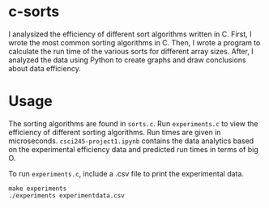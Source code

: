 # c-sorts
I analysized the efficiency of different sort algorithms written in C. First, I wrote the most common sorting algorithms in C. Then, I wrote a program to calculate the run time of the various sorts for different array sizes. After, I analyzed the data using Python to create graphs and draw conclusions about data efficiency.

# Usage
The sorting algorithms are found in `sorts.c`. Run `experiments.c` to view the efficiency of different sorting algorithms. Run times are given in microseconds. `csci245-project1.ipynb` contains the data analytics based on the experimental efficiency data and predicted run times in terms of big O.

To run `experiments.c`, include a .csv file to print the experimental data.
```
make experiments
./experiments experimentdata.csv
```
